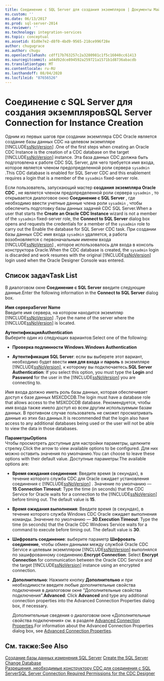 ```yaml
---
title: Соединение с SQL Server для создания экземпляров | Документы Майкрософт
ms.custom: ''
ms.date: 06/13/2017
ms.prod: sql-server-2014
ms.reviewer: ''
ms.technology: integration-services
ms.topic: conceptual
ms.assetid: 81d0e7e2-d8f0-4bd9-9565-218ce996f28e
author: chugugrace
ms.author: chugu
ms.openlocfilehash: cdff17b763257c2a3280981c1f5c16040cc61413
ms.sourcegitcommit: ad4d92dce894592a259721a1571b1d8736abacdb
ms.translationtype: MT
ms.contentlocale: ru-RU
ms.lasthandoff: 08/04/2020
ms.locfileid: "87656526"
---
```

# <a name="sql-server-connection-for-instance-creation"></a><span data-ttu-id="1804e-102">Соединение с SQL Server для создания экземпляров</span><span class="sxs-lookup"><span data-stu-id="1804e-102">SQL Server Connection for Instance Creation</span></span>
  <span data-ttu-id="1804e-103">Одним из первых шагов при создании экземпляра CDC Oracle является создание базы данных CDC на целевом экземпляре [!INCLUDE[ssNoVersion](../../includes/ssnoversion-md.md)] .</span><span class="sxs-lookup"><span data-stu-id="1804e-103">One of the first steps when creating an Oracle CDC Instance is the creation of a CDC database on the target [!INCLUDE[ssNoVersion](../../includes/ssnoversion-md.md)] instance.</span></span> <span data-ttu-id="1804e-104">Эта база данных CDC должна быть подготовлена к работе CDC SQL Server, для чего требуется имя входа, которое является членом предопределенной роли сервера `sysadmin` .</span><span class="sxs-lookup"><span data-stu-id="1804e-104">This CDC database is enabled for SQL Server CDC and this enablement requires a login that is a member of the `sysadmin` fixed-server role.</span></span>  
  
 <span data-ttu-id="1804e-105">Если пользователь, запускающий мастер **создания экземпляра Oracle CDC** , не является членом предопределенной роли сервера `sysadmin` , то открывается диалоговое окно **Соединение с SQL Server** , где необходимо ввести учетные данные члена роли `sysadmin` , чтобы обеспечить подготовку базы данных задачей CDC SQL Server.</span><span class="sxs-lookup"><span data-stu-id="1804e-105">When a user that starts the **Create an Oracle CDC Instance** wizard is not a member of the `sysadmin` fixed-server role, the **Connect to SQL Server** dialog box opens and requests the credentials for a member of the `sysadmin` role to carry out the Enable the database for SQL Server CDC task.</span></span> <span data-ttu-id="1804e-106">При создании базы данных CDC имя входа `sysadmin` удаляется, а работа возобновляется с первоначальным именем входа [!INCLUDE[ssNoVersion](../../includes/ssnoversion-md.md)] , которое использовалось для входа в консоль конструктора Oracle.</span><span class="sxs-lookup"><span data-stu-id="1804e-106">When the CDC database is created, the `sysadmin` login is discarded and work resumes with the original [!INCLUDE[ssNoVersion](../../includes/ssnoversion-md.md)] login used when the Oracle Designer Console was entered.</span></span>  
  
## <a name="task-list"></a><span data-ttu-id="1804e-107">Список задач</span><span class="sxs-lookup"><span data-stu-id="1804e-107">Task List</span></span>  
 <span data-ttu-id="1804e-108">В диалоговом окне **Соединение с SQL Server** введите следующие данные.</span><span class="sxs-lookup"><span data-stu-id="1804e-108">Enter the following information in the **Connect to SQL Server** dialog box.</span></span>  
  
 <span data-ttu-id="1804e-109">**Имя сервера**</span><span class="sxs-lookup"><span data-stu-id="1804e-109">**Server Name**</span></span>  
 <span data-ttu-id="1804e-110">Введите имя сервера, на котором находится экземпляр [!INCLUDE[ssNoVersion](../../includes/ssnoversion-md.md)] .</span><span class="sxs-lookup"><span data-stu-id="1804e-110">Type the name of the server where the [!INCLUDE[ssNoVersion](../../includes/ssnoversion-md.md)] is located.</span></span>  
  
 <span data-ttu-id="1804e-111">**Аутентификация**</span><span class="sxs-lookup"><span data-stu-id="1804e-111">**Authentication**</span></span>  
 <span data-ttu-id="1804e-112">Выберите один из следующих вариантов:</span><span class="sxs-lookup"><span data-stu-id="1804e-112">Select one of the following:</span></span>  
  
-   <span data-ttu-id="1804e-113">**Проверка подлинности Windows.**</span><span class="sxs-lookup"><span data-stu-id="1804e-113">**Windows Authentication**</span></span>  
  
-   <span data-ttu-id="1804e-114">**Аутентификация SQL Server**: если вы выберете этот вариант, необходимо будет ввести **имя для входа** и **пароль** в экземпляре [!INCLUDE[ssNoVersion](../../includes/ssnoversion-md.md)], к которому вы подключаетесь.</span><span class="sxs-lookup"><span data-stu-id="1804e-114">**SQL Server Authentication**: If you select this option, you must type the **Login** and **Password** for the user in the [!INCLUDE[ssNoVersion](../../includes/ssnoversion-md.md)] you are connecting to.</span></span>  
  
 <span data-ttu-id="1804e-115">Имя входа должно иметь роль базы данных, которая обеспечивает доступ к базе данных MSXCDCDB.</span><span class="sxs-lookup"><span data-stu-id="1804e-115">The login must have a database role that allows access to the MSXCDCDB database.</span></span> <span data-ttu-id="1804e-116">Рекомендуется, чтобы имя входа также имело доступ ко всем другим используемым базам данных. В противном случае пользователь не сможет просматривать данные из этих баз данных.</span><span class="sxs-lookup"><span data-stu-id="1804e-116">It is recommended that the login also have access to any additional databases being used or the user will not be able to view the data in those databases.</span></span>  
  
 <span data-ttu-id="1804e-117">**Параметры**</span><span class="sxs-lookup"><span data-stu-id="1804e-117">**Options**</span></span>  
 <span data-ttu-id="1804e-118">Чтобы просмотреть доступные для настройки параметры, щелкните стрелку.</span><span class="sxs-lookup"><span data-stu-id="1804e-118">Click the arrow to view available options to be configured.</span></span> <span data-ttu-id="1804e-119">Для них можно оставить значения по умолчанию.</span><span class="sxs-lookup"><span data-stu-id="1804e-119">You can choose to leave these options with their default value.</span></span> <span data-ttu-id="1804e-120">Доступные параметры:</span><span class="sxs-lookup"><span data-stu-id="1804e-120">The available options are:</span></span>  
  
-   <span data-ttu-id="1804e-121">**Время ожидания соединения**: Введите время (в секундах), в течение которого служба CDC для Oracle ожидает установления соединения с [!INCLUDE[ssNoVersion](../../includes/ssnoversion-md.md)] . Значение по умолчанию ― **15**.</span><span class="sxs-lookup"><span data-stu-id="1804e-121">**Connection Timeout**: Type the time (in seconds) that the CDC Service for Oracle waits for a connection to the [!INCLUDE[ssNoVersion](../../includes/ssnoversion-md.md)] before timing out. The default value is **15**.</span></span>  
  
-   <span data-ttu-id="1804e-122">**Время ожидания выполнения**: Введите время (в секундах), в течение которого служба Windows CDC Oracle ожидает выполнения команды. Значение по умолчанию — **30**.</span><span class="sxs-lookup"><span data-stu-id="1804e-122">**Execution Timeout**: Type the time (in seconds) that the Oracle CDC Windows Service waits for a command to execute before timing out. The default value is **30**.</span></span>  
  
-   <span data-ttu-id="1804e-123">**Шифровать соединение**: выберите параметр **Шифровать соединение**, чтобы обмен данными между службой Oracle CDC Service и целевым экземпляром [!INCLUDE[ssNoVersion](../../includes/ssnoversion-md.md)] выполнялся по зашифрованному соединению.</span><span class="sxs-lookup"><span data-stu-id="1804e-123">**Encrypt Connection**: Select **Encrypt Connection** for communication between the Oracle CDC Service and the target [!INCLUDE[ssNoVersion](../../includes/ssnoversion-md.md)] instance using an encrypted connection.</span></span>  
  
-   <span data-ttu-id="1804e-124">**Дополнительно**: Нажмите кнопку **Дополнительно** и при необходимости введите любые дополнительные свойства подключения в диалоговом окне "Дополнительные свойства подключения".</span><span class="sxs-lookup"><span data-stu-id="1804e-124">**Advanced**: Click **Advanced** and type any additional connection properties into the Advanced Connection Properties dialog box, if necessary.</span></span>  
  
     <span data-ttu-id="1804e-125">Дополнительные сведения о диалоговом окне «Дополнительные свойства подключения» см. в разделе [Advanced Connection Properties](advanced-connection-properties.md).</span><span class="sxs-lookup"><span data-stu-id="1804e-125">For information about the Advanced Connection Properties dialog box, see [Advanced Connection Properties](advanced-connection-properties.md).</span></span>  
  
## <a name="see-also"></a><span data-ttu-id="1804e-126">См. также:</span><span class="sxs-lookup"><span data-stu-id="1804e-126">See Also</span></span>  
 <span data-ttu-id="1804e-127">[Создание базы данных изменения SQL Server](create-the-sql-server-change-database.md) </span><span class="sxs-lookup"><span data-stu-id="1804e-127">[Create the SQL Server Change Database](create-the-sql-server-change-database.md) </span></span>  
 [<span data-ttu-id="1804e-128">Разрешения, необходимые конструктору CDC для соединения с SQL Server</span><span class="sxs-lookup"><span data-stu-id="1804e-128">SQL Server Connection Required Permissions for the CDC Designer</span></span>](sql-server-connection-required-permissions-for-the-cdc-designer.md)  
  
  
